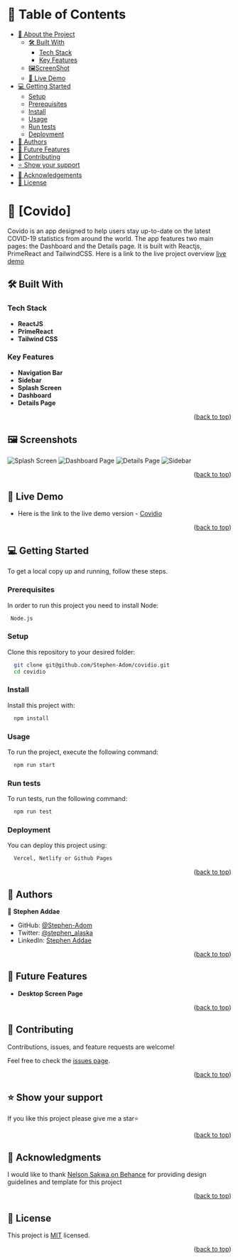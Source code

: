 <a name="readme-top"></a>

<!-- TABLE OF CONTENTS -->

# 📗 Table of Contents

- [📖 About the Project](#about-project)
  - [🛠 Built With](#built-with)
    - [Tech Stack](#tech-stack)
    - [Key Features](#key-features)
  - [🖼️ScreenShot](#screenshot)
  - [🚀 Live Demo](#live-demo)
- [💻 Getting Started](#getting-started)
  - [Setup](#setup)
  - [Prerequisites](#prerequisites)
  - [Install](#install)
  - [Usage](#usage)
  - [Run tests](#run-tests)
  - [Deployment](#deployment)
- [👥 Authors](#authors)
- [🔭 Future Features](#future-features)
- [🤝 Contributing](#contributing)
- [⭐️ Show your support](#support)
- [🙏 Acknowledgements](#acknowledgements)
- [📝 License](#license)

<!-- PROJECT DESCRIPTION -->

# 📖 [Covido] <a name="about-project"></a>

Covido is an app designed to help users stay up-to-date on the latest COVID-19 statistics from around the world. The app features two main pages: the Dashboard and the Details page. It is built with Reactjs, PrimeReact and TailwindCSS. Here is a link to the live project overview [live demo](https://drive.google.com/file/d/17BvE2SK8XZ_zEzcVFOggaJAk7sB49_ow/view?usp=sharing)

## 🛠 Built With <a name="built-with"></a>

### Tech Stack <a name="tech-stack"></a>

- **ReactJS**
- **PrimeReact**
- **Tailwind CSS**

<!-- Features -->

### Key Features <a name="key-features"></a>

- **Navigation Bar**
- **Sidebar**
- **Splash Screen**
- **Dashboard**
- **Details Page**

<p align="right">(<a href="#readme-top">back to top</a>)</p>

## 🖼️ Screenshots <a name="screenshot"></a>

![Splash Screen](./src/assets/screenshots/splash-screen.png)
![Dashboard Page](./src/assets/screenshots/dashboard.png)
![Details Page](./src/assets/screenshots/details.png)
![Sidebar](./src/assets/screenshots/sidebar.png)

<p align="right">(<a href="#readme-top">back to top</a>)</p>

<!-- LIVE DEMO -->

## 🚀 Live Demo <a name="live-demo"></a>

- Here is the link to the live demo version - [Covidio](https://covidio-git-dev-stephen-adom.vercel.app/)

<p align="right">(<a href="#readme-top">back to top</a>)</p>

<!-- GETTING STARTED -->

## 💻 Getting Started <a name="getting-started"></a>

To get a local copy up and running, follow these steps.

### Prerequisites

In order to run this project you need to install Node:

```sh
 Node.js
```

### Setup

Clone this repository to your desired folder:

```sh
  git clone git@github.com/Stephen-Adom/covidio.git
  cd covidio
```

### Install

Install this project with:

```sh
  npm install
```

### Usage

To run the project, execute the following command:

```sh
  npm run start
```

### Run tests

To run tests, run the following command:

```sh
  npm run test
```

### Deployment

You can deploy this project using:

```sh
  Vercel, Netlify or Github Pages
```

<p align="right">(<a href="#readme-top">back to top</a>)</p>

<!-- AUTHORS -->

## 👥 Authors <a name="authors"></a>

👤 **Stephen Addae**

- GitHub: [@Stephen-Adom](https://github.com/Stephen-Adom)
- Twitter: [@stephen_alaska](https://twitter.com/stephen_alaska)
- LinkedIn: [Stephen Addae](https://www.linkedin.com/in/stephen-addae/)

<p align="right">(<a href="#readme-top">back to top</a>)</p>

<!-- FUTURE FEATURES -->

## 🔭 Future Features <a name="future-features"></a>

- **Desktop Screen Page**

<p align="right">(<a href="#readme-top">back to top</a>)</p>

<!-- CONTRIBUTING -->

## 🤝 Contributing <a name="contributing"></a>

Contributions, issues, and feature requests are welcome!

Feel free to check the [issues page](../../issues/).

<p align="right">(<a href="#readme-top">back to top</a>)</p>

<!-- SUPPORT -->

## ⭐️ Show your support <a name="support"></a>

If you like this project please give me a star⭐

<p align="right">(<a href="#readme-top">back to top</a>)</p>

<!-- ACKNOWLEDGEMENTS -->

## 🙏 Acknowledgments <a name="acknowledgements"></a>

I would like to thank [Nelson Sakwa on Behance](https://www.behance.net/sakwadesignstudio) for providing design guidelines and template for this project

<p align="right">(<a href="#readme-top">back to top</a>)</p>

<!-- LICENSE -->

## 📝 License <a name="license"></a>

This project is [MIT](./LICENSE) licensed.

<p align="right">(<a href="#readme-top">back to top</a>)</p>
